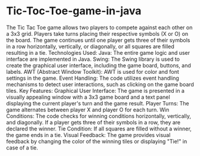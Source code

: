 # Tic-Toc-Toe-game-in-java
The Tic Tac Toe game allows two players to compete against each other on a 3x3 grid. Players take turns placing their respective symbols (X or O) on the board. The game continues until one player gets three of their symbols in a row horizontally, vertically, or diagonally, or all squares are filled resulting in a tie.
Technologies Used:
Java: The entire game logic and user interface are implemented in Java.
Swing: The Swing library is used to create the graphical user interface, including the game board, buttons, and labels.
AWT (Abstract Window Toolkit): AWT is used for color and font settings in the game.
Event Handling: The code utilizes event handling mechanisms to detect user interactions, such as clicking on the game board tiles.
Key Features:
Graphical User Interface: The game is presented in a visually appealing window with a 3x3 game board and a text panel displaying the current player's turn and the game result.
Player Turns: The game alternates between player X and player O for each turn.
Win Conditions: The code checks for winning conditions horizontally, vertically, and diagonally. If a player gets three of their symbols in a row, they are declared the winner.
Tie Condition: If all squares are filled without a winner, the game ends in a tie.
Visual Feedback: The game provides visual feedback by changing the color of the winning tiles or displaying "Tie!" in case of a tie.
